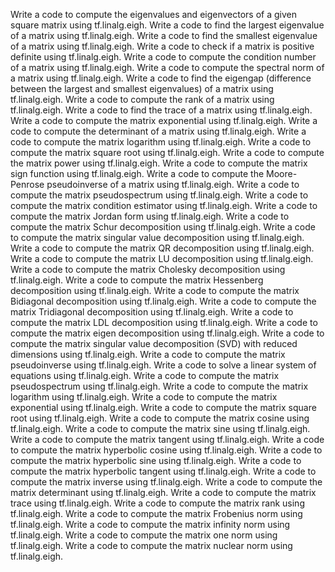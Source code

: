Write a code to compute the eigenvalues and eigenvectors of a given square matrix using tf.linalg.eigh.
Write a code to find the largest eigenvalue of a matrix using tf.linalg.eigh.
Write a code to find the smallest eigenvalue of a matrix using tf.linalg.eigh.
Write a code to check if a matrix is positive definite using tf.linalg.eigh.
Write a code to compute the condition number of a matrix using tf.linalg.eigh.
Write a code to compute the spectral norm of a matrix using tf.linalg.eigh.
Write a code to find the eigengap (difference between the largest and smallest eigenvalues) of a matrix using tf.linalg.eigh.
Write a code to compute the rank of a matrix using tf.linalg.eigh.
Write a code to find the trace of a matrix using tf.linalg.eigh.
Write a code to compute the matrix exponential using tf.linalg.eigh.
Write a code to compute the determinant of a matrix using tf.linalg.eigh.
Write a code to compute the matrix logarithm using tf.linalg.eigh.
Write a code to compute the matrix square root using tf.linalg.eigh.
Write a code to compute the matrix power using tf.linalg.eigh.
Write a code to compute the matrix sign function using tf.linalg.eigh.
Write a code to compute the Moore-Penrose pseudoinverse of a matrix using tf.linalg.eigh.
Write a code to compute the matrix pseudospectrum using tf.linalg.eigh.
Write a code to compute the matrix condition estimator using tf.linalg.eigh.
Write a code to compute the matrix Jordan form using tf.linalg.eigh.
Write a code to compute the matrix Schur decomposition using tf.linalg.eigh.
Write a code to compute the matrix singular value decomposition using tf.linalg.eigh.
Write a code to compute the matrix QR decomposition using tf.linalg.eigh.
Write a code to compute the matrix LU decomposition using tf.linalg.eigh.
Write a code to compute the matrix Cholesky decomposition using tf.linalg.eigh.
Write a code to compute the matrix Hessenberg decomposition using tf.linalg.eigh.
Write a code to compute the matrix Bidiagonal decomposition using tf.linalg.eigh.
Write a code to compute the matrix Tridiagonal decomposition using tf.linalg.eigh.
Write a code to compute the matrix LDL decomposition using tf.linalg.eigh.
Write a code to compute the matrix eigen decomposition using tf.linalg.eigh.
Write a code to compute the matrix singular value decomposition (SVD) with reduced dimensions using tf.linalg.eigh.
Write a code to compute the matrix pseudoinverse using tf.linalg.eigh.
Write a code to solve a linear system of equations using tf.linalg.eigh.
Write a code to compute the matrix pseudospectrum using tf.linalg.eigh.
Write a code to compute the matrix logarithm using tf.linalg.eigh.
Write a code to compute the matrix exponential using tf.linalg.eigh.
Write a code to compute the matrix square root using tf.linalg.eigh.
Write a code to compute the matrix cosine using tf.linalg.eigh.
Write a code to compute the matrix sine using tf.linalg.eigh.
Write a code to compute the matrix tangent using tf.linalg.eigh.
Write a code to compute the matrix hyperbolic cosine using tf.linalg.eigh.
Write a code to compute the matrix hyperbolic sine using tf.linalg.eigh.
Write a code to compute the matrix hyperbolic tangent using tf.linalg.eigh.
Write a code to compute the matrix inverse using tf.linalg.eigh.
Write a code to compute the matrix determinant using tf.linalg.eigh.
Write a code to compute the matrix trace using tf.linalg.eigh.
Write a code to compute the matrix rank using tf.linalg.eigh.
Write a code to compute the matrix Frobenius norm using tf.linalg.eigh.
Write a code to compute the matrix infinity norm using tf.linalg.eigh.
Write a code to compute the matrix one norm using tf.linalg.eigh.
Write a code to compute the matrix nuclear norm using tf.linalg.eigh.